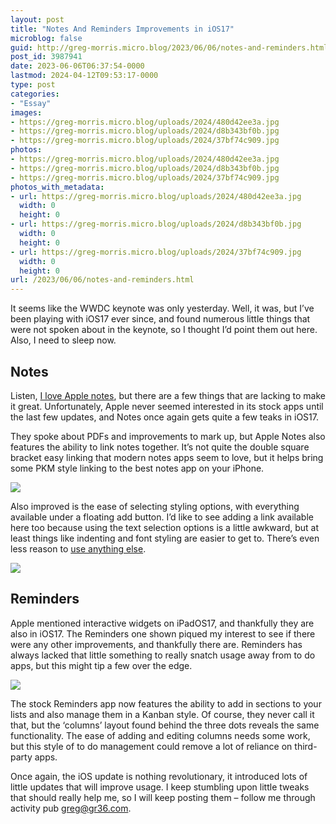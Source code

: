 ```yaml
---
layout: post
title: "Notes And Reminders Improvements in iOS17"
microblog: false
guid: http://greg-morris.micro.blog/2023/06/06/notes-and-reminders.html
post_id: 3987941
date: 2023-06-06T06:37:54-0000
lastmod: 2024-04-12T09:53:17-0000
type: post
categories:
- "Essay"
images:
- https://greg-morris.micro.blog/uploads/2024/480d42ee3a.jpg
- https://greg-morris.micro.blog/uploads/2024/d8b343bf0b.jpg
- https://greg-morris.micro.blog/uploads/2024/37bf74c909.jpg
photos:
- https://greg-morris.micro.blog/uploads/2024/480d42ee3a.jpg
- https://greg-morris.micro.blog/uploads/2024/d8b343bf0b.jpg
- https://greg-morris.micro.blog/uploads/2024/37bf74c909.jpg
photos_with_metadata:
- url: https://greg-morris.micro.blog/uploads/2024/480d42ee3a.jpg
  width: 0
  height: 0
- url: https://greg-morris.micro.blog/uploads/2024/d8b343bf0b.jpg
  width: 0
  height: 0
- url: https://greg-morris.micro.blog/uploads/2024/37bf74c909.jpg
  width: 0
  height: 0
url: /2023/06/06/notes-and-reminders.html
---
```

It seems like the WWDC keynote was only yesterday. Well, it was, but I’ve been playing with iOS17 ever since, and found numerous little things that were not spoken about in the keynote, so I thought I’d point them out here. Also, I need to sleep now.

## Notes
Listen, [I love Apple notes](/2022/08/04/my-system-notes.html), but there are a few things that are lacking to make it great. Unfortunately, Apple never seemed interested in its stock apps until the last few updates, and Notes once again gets quite a few teaks in iOS17.

They spoke about PDFs and improvements to mark up, but Apple Notes also features the ability to link notes together. It’s not quite the double square bracket easy linking that modern notes apps seem to love, but it helps bring some PKM style linking to the best notes app on your iPhone.

![](https://greg-morris.micro.blog/uploads/2024/480d42ee3a.jpg)

Also improved is the ease of selecting styling options, with everything available under a floating add button. I’d like to see adding a link available here too because using the text selection options is a little awkward, but at least things like indenting and font styling are easier to get to. There’s even less reason to [use anything else](/2022/08/04/my-system-notes.html).

![](https://greg-morris.micro.blog/uploads/2024/d8b343bf0b.jpg)

## Reminders
Apple mentioned interactive widgets on iPadOS17, and thankfully they are also in iOS17. The Reminders one shown piqued my interest to see if there were any other improvements, and thankfully there are. Reminders has always lacked that little something to really snatch usage away from to do apps, but this might tip a few over the edge. 

![](https://greg-morris.micro.blog/uploads/2024/37bf74c909.jpg)

The stock Reminders app now features the ability to add in sections to your lists and also manage them in a Kanban style. Of course, they never call it that, but the ‘columns’ layout found behind the three dots reveals the same functionality. The ease of adding and editing columns needs some work, but this style of to do management could remove a lot of reliance on third-party apps. 

Once again, the iOS update is nothing revolutionary, it introduced lots of little updates that will improve usage. I keep stumbling upon little tweaks that should really help me, so I will keep posting them – follow me through activity pub [greg@gr36.com](http://micro.blog/gr36?remote_follow=1). 
